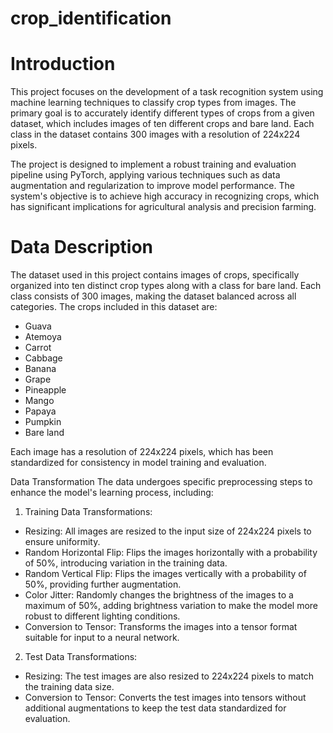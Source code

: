 # crop_identification

# Introduction
This project focuses on the development of a task recognition system using machine learning techniques to classify crop types from images. The primary goal is to accurately identify different types of crops from a given dataset, which includes images of ten different crops and bare land. Each class in the dataset contains 300 images with a resolution of 224x224 pixels.

The project is designed to implement a robust training and evaluation pipeline using PyTorch, applying various techniques such as data augmentation and regularization to improve model performance. The system's objective is to achieve high accuracy in recognizing crops, which has significant implications for agricultural analysis and precision farming.

# Data Description
The dataset used in this project contains images of crops, specifically organized into ten distinct crop types along with a class for bare land. Each class consists of 300 images, making the dataset balanced across all categories. The crops included in this dataset are:

* Guava
* Atemoya
* Carrot
* Cabbage
* Banana
* Grape
* Pineapple
* Mango
* Papaya
* Pumpkin
* Bare land

Each image has a resolution of 224x224 pixels, which has been standardized for consistency in model training and evaluation.

Data Transformation
The data undergoes specific preprocessing steps to enhance the model's learning process, including:

1. Training Data Transformations:
* Resizing: All images are resized to the input size of 224x224 pixels to ensure uniformity.
* Random Horizontal Flip: Flips the images horizontally with a probability of 50%, introducing variation in the training data.
* Random Vertical Flip: Flips the images vertically with a probability of 50%, providing further augmentation.
* Color Jitter: Randomly changes the brightness of the images to a maximum of 50%, adding brightness variation to make the model more robust to different lighting conditions.
* Conversion to Tensor: Transforms the images into a tensor format suitable for input to a neural network.
2. Test Data Transformations:
* Resizing: The test images are also resized to 224x224 pixels to match the training data size.
* Conversion to Tensor: Converts the test images into tensors without additional augmentations to keep the test data standardized for evaluation.

